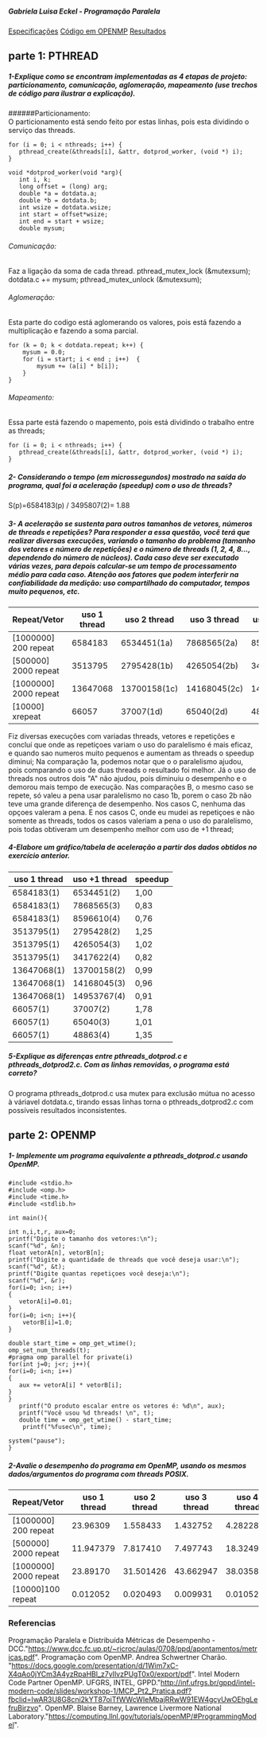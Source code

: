 ##### Gabriela Luisa Eckel - Programação Paralela   
[Especificações](specs.txt)
[Código em OPENMP](t2openmp.c)
[Resultados](results.csv)

## parte 1: PTHREAD

##### 1-Explique como se encontram implementadas as 4 etapas de projeto: particionamento, comunicação, aglomeração, mapeamento (use trechos de código para ilustrar a explicação).
######Particionamento:   
O particionamento está sendo feito por estas linhas, pois esta dividindo o serviço das threads. 

```
for (i = 0; i < nthreads; i++) {
   pthread_create(&threads[i], &attr, dotprod_worker, (void *) i);
}

void *dotprod_worker(void *arg){
   int i, k;
   long offset = (long) arg;
   double *a = dotdata.a;
   double *b = dotdata.b;
   int wsize = dotdata.wsize;
   int start = offset*wsize;
   int end = start + wsize;
   double mysum;
```

###### Comunicação:
Faz a ligação da soma de cada thread.
pthread_mutex_lock (&mutexsum);
   dotdata.c += mysum;
   pthread_mutex_unlock (&mutexsum);

###### Aglomeração:
 Esta parte do codigo está aglomerando os valores, pois está fazendo a multiplicação e fazendo a soma parcial.

```
for (k = 0; k < dotdata.repeat; k++) {
    mysum = 0.0;
    for (i = start; i < end ; i++)  {
        mysum += (a[i] * b[i]);
    }
}
```

###### Mapeamento: 
Essa parte está fazendo o mapemento, pois está dividindo o trabalho entre as threads;
```
for (i = 0; i < nthreads; i++) {
   pthread_create(&threads[i], &attr, dotprod_worker, (void *) i);
}
```

##### 2- Considerando o tempo (em microssegundos) mostrado na saída do programa, qual foi a aceleração (speedup) com o uso de threads?

 S(p)=6584183(p) / 3495807(2)= 1.88

##### 3- A aceleração se sustenta para outros tamanhos de vetores, números de threads e repetições? Para responder a essa questão, você terá que realizar diversas execuções, variando o tamanho do problema (tamanho dos vetores e número de repetições) e o número de threads (1, 2, 4, 8..., dependendo do número de núcleos). Cada caso deve ser executado várias vezes, para depois calcular-se um tempo de processamento médio para cada caso. Atenção aos fatores que podem interferir na confiabilidade da medição: uso compartilhado do computador, tempos muito pequenos, etc.


|Repeat/Vetor| uso 1 thread| uso 2 thread |uso 3 thread| uso 4 thread|TM |
|--------|-------------|--------------|------------|-------------|---|
|[1000000] 200 repeat| 6584183  |6534451(1a)    |7868565(2a)  |8596610(3a)|7868565
|[500000] 2000 repeat| 3513795 |2795428(1b)    |4265054(2b)  |3417622(3b)|2795428
|[1000000] 2000 repeat| 13647068 |13700158(1c)   |14168045(2c) |1495376(3c)|14168045
|[10000]  xrepeat| 66057   |37007(1d)     |65040(2d)    |48863(3d)|48863|


Fiz diversas execuçôes com variadas threads, vetores e repetições e concluí que onde as repetiçoes variam o uso do paralelismo é mais eficaz, e quando sao numeros muito pequenos e aumentam as threads o speedup diminui;
Na comparação 1a, podemos notar que o o paralelismo ajudou, pois comparando o uso de duas threads o resultado foi melhor.
Já o uso de threads nos outros dois "A" não ajudou, pois diminuiu o desempenho e o demorou mais tempo de execução.
Nas comparações B, o mesmo caso se repete, só  valeu a pena usar paralelismo no caso 1b, porem o caso 2b não teve uma grande diferença de desempenho.
Nos casos C, nenhuma das opçoes valeram a pena.
E nos casos C, onde eu mudei as repetiçoes e não somente as threads, todos os casos valeriam a pena o uso do paralelismo, pois todas obtiveram um desempenho melhor com uso de +1 thread;

##### 4-Elabore um gráfico/tabela de aceleração a partir dos dados obtidos no exercício anterior.

| uso 1 thread| uso +1 thread| speedup|
|-------------|--------------|--------|
| 6584183(1)  |6534451(2)    |1,00    |
| 6584183(1)  |7868565(3)    |0,83    |
| 6584183(1)  |8596610(4)    |0,76    |
| 3513795(1)  |2795428(2)    |1,25    |
| 3513795(1)  |4265054(3)    |1,02    |
| 3513795(1)  |3417622(4)    |0,82    |
| 13647068(1) |13700158(2)   |0,99    |
| 13647068(1) |14168045(3)   |0,96    |
| 13647068(1) |14953767(4)   |0,91    |
| 66057(1)    |37007(2)      |1,78    |
| 66057(1)    |65040(3)      |1,01    |
| 66057(1)    |48863(4)      |1,35    |

##### 5-Explique as diferenças entre pthreads_dotprod.c e pthreads_dotprod2.c. Com as linhas removidas, o programa está correto?

O programa pthreads_dotprod.c usa mutex para exclusão mútua no acesso à váriavel dotdata.c, tirando essas linhas torna o pthreads_dotprod2.c com possíveis resultados inconsistentes.

## parte 2: OPENMP

##### 1- Implemente um programa equivalente a pthreads_dotprod.c usando OpenMP.

```
#include <stdio.h>
#include <omp.h>
#include <time.h>
#include <stdlib.h>

int main(){  

int n,i,t,r, aux=0;
printf("Digite o tamanho dos vetores:\n");
scanf("%d", &n);
float vetorA[n], vetorB[n];	  
printf("Digite a quantidade de threads que você deseja usar:\n");
scanf("%d", &t);
printf("Digite quantas repetiçoes você deseja:\n");
scanf("%d", &r);
for(i=0; i<n; i++)
{
   vetorA[i]=0.01;  
}
for(i=0; i<n; i++){
    vetorB[i]=1.0;  
}

double start_time = omp_get_wtime();
omp_set_num_threads(t);
#pragma omp parallel for private(i)   
for(int j=0; j<r; j++){
for(i=0; i<n; i++)
{	   
   aux += vetorA[i] * vetorB[i];    
}
}
   printf("O produto escalar entre os vetores é: %d\n", aux);	
   printf("Você usou %d threads! \n", t);
   double time = omp_get_wtime() - start_time;
    printf("%fusec\n", time);

system("pause");
}
```
##### 2-Avalie o desempenho do programa em OpenMP, usando os mesmos dados/argumentos do programa com threads POSIX.
|Repeat/Vetor| uso 1 thread| uso 2 thread |uso 3 thread| uso 4 thread|
|------------|-------------|--------------|------------|-------------|
|[1000000] 200 repeat| 23.96309|1.558433  |1.432752    |4.282288     |
|[500000] 2000 repeat|11.947379|7.817410  |7.497743    |18.324958    |
|[1000000] 2000 repeat|23.89170|31.501426 |43.662947   |38.03580     |
|[10000]100 repeat| 0.012052   |0.020493  |0.009931    |0.010526     |



### Referencias

Programação Paralela e Distribuída Métricas de Desempenho - DCC."https://www.dcc.fc.up.pt/~ricroc/aulas/0708/ppd/apontamentos/metricas.pdf".
Programação com OpenMP. Andrea Schwertner Charão. "https://docs.google.com/presentation/d/1Wim7xC-X4qAo0jYCm3A4yzRpaHBl_z7yIlvzPUgT0x0/export/pdf".
Intel Modern Code Partner OpenMP. UFGRS, INTEL, GPPD."http://inf.ufrgs.br/gppd/intel-modern-code/slides/workshop-1/MCP_Pt2_Pratica.pdf?fbclid=IwAR3U8G8cni2kYT87oiTfWWcWIeMbajRRwW91EW4gcyUwOEhgLefruBirzvo".
OpenMP. Blaise Barney, Lawrence Livermore National Laboratory."https://computing.llnl.gov/tutorials/openMP/#ProgrammingModel".




